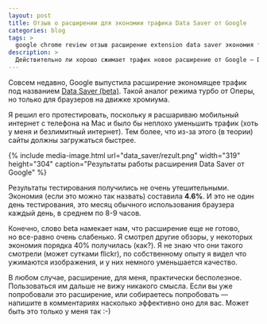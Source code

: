 ```yaml
---
layout: post
title: Отзыв о расширении для экономии трафика Data Saver от Google
categories: blog
tags: >
  google chrome review отзыв расширение extension data saver экономия трафика beta
description: >
  Действительно ли хорошо сжимает трафик новое расширение от Google — Data Saver или нет? Читайте в моем отзыве о Chrome Data Saver.
---
```


Совсем недавно, Google выпустила расширение экономящее трафик под названием <a href="http://chrome.google.com/webstore/detail/data-saver-beta/pfmgfdlgomnbgkofeojodiodmgpgmkac">Data Saver (beta)</a>. Такой аналог режима турбо от Оперы, но только для браузеров на движке хромиума.

Я решил его протестировать, поскольку я расшариваю мобильный интернет с телефона на Mac и было бы неплохо уменьшить трафик (хоть у меня и безлимитный интернет). Тем более, что из-за этого (в теории) сайты должны загружаться быстрее.

{%
	include media-image.html
	url="data_saver/rezult.png"
	width="319"
	height="304"
	caption="Результаты работы расширения Data Saver от Google"
%}

Результаты тестирования получились не очень утешительными. Экономия (если это можно так назвать) составила **4.6%**. И это не один день тестирования, это месяц обычного использования браузера каждый день, в среднем по 8-9 часов.

Конечно, слово beta намекает нам, что расширение еще не готово, но все-равно очень слабенько. Я смотрел другие обзоры, у некоторых экономия порядка 40% получилась (как?). Я не знаю что они такого смотрели (может сутками flickr), по собственному опыту я видел что ужимаются изображения, и у них немного уменьшается качество.

В любом случае, расширение, для меня, практически бесполезное. Пользоваться им дальше не вижу никакого смысла. Если вы уже попробовали это расширение, или собираетесь попробовать — напишите в комментариях насколько эффективно оно для вас. Может быть это только у меня так :-)

